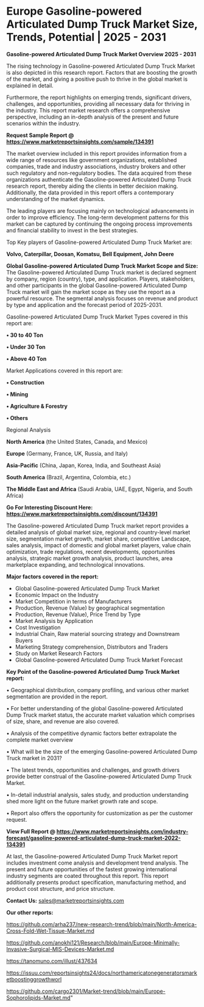 # Europe Gasoline-powered Articulated Dump Truck Market Size, Trends, Potential | 2025 - 2031

<Strong> Gasoline-powered Articulated Dump Truck Market Overview 2025 - 2031</strong>

The rising technology in Gasoline-powered Articulated Dump Truck Market is also depicted in this research report. Factors that are boosting the growth of the market, and giving a positive push to thrive in the global market is explained in detail.

Furthermore, the report highlights on emerging trends, significant drivers, challenges, and opportunities, providing all necessary data for thriving in the industry. This report market research offers a comprehensive perspective, including an in-depth analysis of the present and future scenarios within the industry.

<strong>Request Sample Report @ <a href=https://www.marketreportsinsights.com/sample/134391>https://www.marketreportsinsights.com/sample/134391</a></strong>

The market overview included in this report provides information from a wide range of resources like government organizations, established companies, trade and industry associations, industry brokers and other such regulatory and non-regulatory bodies. The data acquired from these organizations authenticate the Gasoline-powered Articulated Dump Truck research report, thereby aiding the clients in better decision making. Additionally, the data provided in this report offers a contemporary understanding of the market dynamics.

The leading players are focusing mainly on technological advancements in order to improve efficiency. The long-term development patterns for this market can be captured by continuing the ongoing process improvements and financial stability to invest in the best strategies.

Top Key players of Gasoline-powered Articulated Dump Truck Market are:

<strong>Volvo, Caterpillar, Doosan, Komatsu, Bell Equipment, John Deere</strong>

<strong><b>Global Gasoline-powered Articulated Dump Truck Market Scope and Size:</b></strong>
The Gasoline-powered Articulated Dump Truck market is declared segment by company, region (country), type, and application. Players, stakeholders, and other participants in the global Gasoline-powered Articulated Dump Truck market will gain the market scope as they use the report as a powerful resource. The segmental analysis focuses on revenue and product by type and application and the forecast period of 2025-2031.

Gasoline-powered Articulated Dump Truck Market Types covered in this report are:

<strong>• 30 to 40 Ton

• Under 30 Ton

• Above 40 Ton</strong>

Market Applications covered in this report are:

<strong>• Construction

• Mining

• Agriculture & Forestry

• Others</strong> 

Regional Analysis

<strong>North America</strong> (the United States, Canada, and Mexico)

<strong>Europe</strong> (Germany, France, UK, Russia, and Italy)

<strong>Asia-Pacific</strong> (China, Japan, Korea, India, and Southeast Asia)

<strong>South America</strong> (Brazil, Argentina, Colombia, etc.)

<strong>The Middle East and Africa</strong> (Saudi Arabia, UAE, Egypt, Nigeria, and South Africa)

<strong>Go For Interesting Discount Here: <a href=https://www.marketreportsinsights.com/discount/134391>https://www.marketreportsinsights.com/discount/134391</a></strong>

The Gasoline-powered Articulated Dump Truck market report provides a detailed analysis of global market size, regional and country-level market size, segmentation market growth, market share, competitive Landscape, sales analysis, impact of domestic and global market players, value chain optimization, trade regulations, recent developments, opportunities analysis, strategic market growth analysis, product launches, area marketplace expanding, and technological innovations.

<strong><b>Major factors covered in the report:</b></strong>
<ul>
  <li>Global Gasoline-powered Articulated Dump Truck Market </li>
  <li>Economic Impact on the Industry</li>
  <li>Market Competition in terms of Manufacturers</li>
  <li>Production, Revenue (Value) by geographical segmentation</li>
  <li>Production, Revenue (Value), Price Trend by Type</li>
  <li>Market Analysis by Application</li>
  <li>Cost Investigation</li>
  <li>Industrial Chain, Raw material sourcing strategy and Downstream Buyers</li>
  <li>Marketing Strategy comprehension, Distributors and Traders</li>
  <li>Study on Market Research Factors</li>
  <li>Global Gasoline-powered Articulated Dump Truck Market Forecast</li>
</ul>

<strong><b>Key Point of the Gasoline-powered Articulated Dump Truck Market report:</b></strong>

• Geographical distribution, company profiling, and various other market segmentation are provided in the report.

• For better understanding of the global Gasoline-powered Articulated Dump Truck market status, the accurate market valuation which comprises of size, share, and revenue are also covered.

• Analysis of the competitive dynamic factors better extrapolate the complete market overview

• What will be the size of the emerging Gasoline-powered Articulated Dump Truck market in 2031?

• The latest trends, opportunities and challenges, and growth drivers provide better construal of the Gasoline-powered Articulated Dump Truck Market.

• In-detail industrial analysis, sales study, and production understanding shed more light on the future market growth rate and scope.

• Report also offers the opportunity for customization as per the customer request.

<strong><b>View Full Report @ <a href=https://www.marketreportsinsights.com/industry-forecast/gasoline-powered-articulated-dump-truck-market-2022-134391>https://www.marketreportsinsights.com/industry-forecast/gasoline-powered-articulated-dump-truck-market-2022-134391</a></b></strong>


At last, the Gasoline-powered Articulated Dump Truck Market report includes investment come analysis and development trend analysis. The present and future opportunities of the fastest growing international industry segments are coated throughout this report. This report additionally presents product specification, manufacturing method, and product cost structure, and price structure.

<strong>Contact Us:</strong>
sales@marketreportsinsights.com

<strong>Our other reports:</strong>

<a href=https://github.com/arha237/new-research-trend/blob/main/North-America-Cross-Fold-Wet-Tissue-Market.md>https://github.com/arha237/new-research-trend/blob/main/North-America-Cross-Fold-Wet-Tissue-Market.md</a>

<a href=https://github.com/anokhi121/Research/blob/main/Europe-Minimally-Invasive-Surgical-MIS-Devices-Market.md>https://github.com/anokhi121/Research/blob/main/Europe-Minimally-Invasive-Surgical-MIS-Devices-Market.md</a>

<a href=https://tanomuno.com/illust/437634>https://tanomuno.com/illust/437634</a>

<a href=https://issuu.com/reportsinsights24/docs/northamericatonegeneratorsmarketboostinggrowthworl>https://issuu.com/reportsinsights24/docs/northamericatonegeneratorsmarketboostinggrowthworl</a>

<a href=https://github.com/cargo2301/Market-trend/blob/main/Europe-Sophorolipids-Market.md>https://github.com/cargo2301/Market-trend/blob/main/Europe-Sophorolipids-Market.md</a>"
